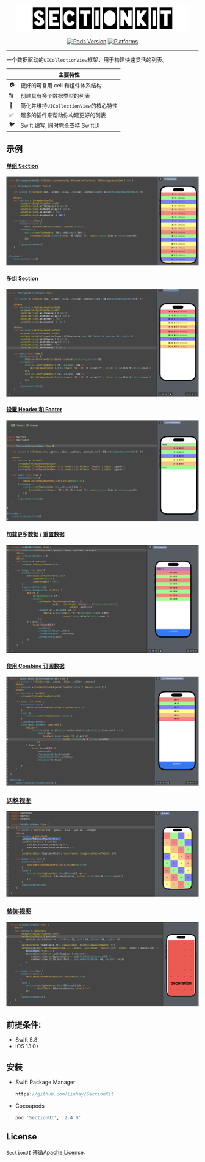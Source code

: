 <p align="center">
  <img src="https://raw.githubusercontent.com/linhay/SectionKit/dev/Documentation/Images/icon.svg" width=450 />
</p>

<p align="center">
  <a href="https://cocoapods.org/pods/SectionUI"><img src="https://img.shields.io/cocoapods/v/SectionUI.svg?style=flat" alt="Pods Version"></a>
  <a href="https://instagram.github.io/SectionUI/"><img src="https://img.shields.io/cocoapods/p/SectionUI.svg?style=flat" alt="Platforms"></a>
</p>

----------------

一个数据驱动的`UICollectionView`框架，用于构建快速灵活的列表。

|         | 主要特性  |
----------|-----------------
&#127968; | 更好的可复用 cell 和组件体系结构
&#128288; | 创建具有多个数据类型的列表
&#128241; | 简化并维持`UICollectionView`的核心特性
&#9989;   | 超多的插件来帮助你构建更好的列表
&#128038; | Swift 编写, 同时完全支持 SwiftUI

## 示例
#### [单组 Section](./Example/01-Introduction.swift)
![01-Introduction](https://github.com/linhay/RepoImages/blob/main/SectionUI/01-Introduction.png?raw=true)
#### [多组 Section](./Example/02-MultipleSection.swift)
![02-MultipleSection](https://github.com/linhay/RepoImages/blob/main/SectionUI/02-MultipleSection.png?raw=true)
#### [设置 Header 和 Footer](./Example/03-FooterAndHeader.swift)
![03-FooterAndHeader](https://github.com/linhay/RepoImages/blob/main/SectionUI/03-FooterAndHeader.png?raw=true)
#### [加载更多数据 / 重置数据](./Example/04-LoadAndPull.swift)
![04-LoadAndPull](https://github.com/linhay/RepoImages/blob/main/SectionUI/04-LoadAndPull.png?raw=true)
#### [使用 Combine 订阅数据](./Example/05-SubscribeDataWithCombine.swift)
![05-SubscribeDataWithCombine](https://github.com/linhay/RepoImages/blob/main/SectionUI/05-SubscribeDataWithCombine.png?raw=true)
### [网格视图](./Example/06-Grid.swift)
![06-Grid](https://github.com/linhay/RepoImages/blob/main/SectionUI/06-Grid.png?raw=true)
### [装饰视图](./Example/07-Decoration.swift)
![07-Decoration](https://github.com/linhay/RepoImages/blob/main/SectionUI/07-Decoration.png?raw=true)


## 前提条件:

 - Swift 5.8
 - iOS 13.0+

## 安装

-  Swift Package Manager

    ``` swift
    https://github.com/linhay/SectionKit
    ```

- Cocoapods

    ``` ruby
    pod 'SectionUI', '2.4.0'
    ```

## License

`SectionUI` 遵循[Apache License](./LICENSE)。